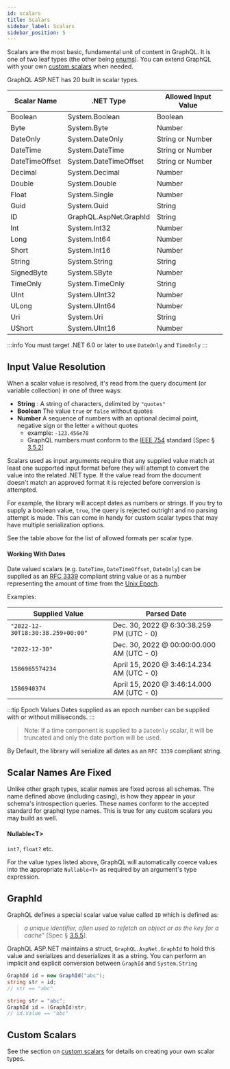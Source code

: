 ```yaml
---
id: scalars
title: Scalars
sidebar_label: Scalars
sidebar_position: 5
---
```


Scalars are the most basic, fundamental unit of content in GraphQL. It is one of two leaf types (the other being [enums](./enums)). You can extend GraphQL with your own [custom scalars](../advanced/custom-scalars) when needed.

GraphQL ASP.NET has 20 built in scalar types.

| Scalar Name    | .NET Type              | Allowed Input Value |
| -------------- | ---------------------- | ------------------- |
| Boolean        | System.Boolean         | Boolean             |
| Byte           | System.Byte            | Number              |
| DateOnly       | System.DateOnly        | String or Number    |
| DateTime       | System.DateTime        | String or Number    |
| DateTimeOffset | System.DateTimeOffset  | String or Number    |
| Decimal        | System.Decimal         | Number              |
| Double         | System.Double          | Number              |
| Float          | System.Single          | Number              |
| Guid           | System.Guid            | String              |
| ID             | GraphQL.AspNet.GraphId | String              |
| Int            | System.Int32           | Number              |
| Long           | System.Int64           | Number              |
| Short          | System.Int16           | Number              |
| String         | System.String          | String              |
| SignedByte     | System.SByte           | Number              |
| TimeOnly       | System.TimeOnly        | String              |
| UInt           | System.UInt32          | Number              |
| ULong          | System.UInt64          | Number              |
| Uri            | System.Uri             | String              |
| UShort         | System.UInt16          | Number              |

:::info 
 You must target .NET 6.0 or later to use `DateOnly` and `TimeOnly`
:::

## Input Value Resolution

When a scalar value is resolved, it's read from the query document (or variable collection) in one of three ways:

-   **String** : A string of characters, delimited by `"quotes"`
-   **Boolean** The value `true` or `false` without quotes
-   **Number** A sequence of numbers with an optional decimal point, negative sign or the letter `e` without quotes
    -   example: `-123.456e78`
    -   GraphQL numbers must conform to the [IEEE 754](https://en.wikipedia.org/wiki/IEEE_754) standard [Spec § [3.5.2](https://graphql.github.io/graphql-spec/October2021/#sec-Float)]

Scalars used as input arguments require that any supplied value match at least one supported input format before they will attempt to convert the value into the related .NET type. If the value read from the document doesn't match an approved format it is rejected before conversion is attempted. 

For example, the library will accept dates as numbers or strings. If you try to supply a boolean value, `true`, the query is rejected outright and no parsing attempt is made. This can come in handy for custom scalar types that may have multiple serialization options.

See the table above for the list of allowed formats per scalar type.

#### Working With Dates

Date valued scalars (e.g. `DateTime`, `DateTimeOffset`, `DateOnly`) can be supplied as an [RFC 3339](https://www.rfc-editor.org/rfc/rfc3339) compliant string value or as a number representing the amount of time from the [Unix Epoch](https://en.wikipedia.org/wiki/Unix_time).

Examples:

| Supplied Value  | Parsed Date |
|-----------------|-------------|
|`"2022-12-30T18:30:38.259+00:00"`  |Dec. 30, 2022 @  6:30:38.259 PM (UTC - 0) |
|`"2022-12-30"`                     |Dec. 30, 2022 @  00:00:00.000 AM (UTC - 0) |
|`1586965574234`                    | April 15, 2020 @ 3:46:14.234 AM (UTC - 0) |
|`1586940374`                       | April 15, 2020 @ 3:46:14.000 AM (UTC - 0) |

:::tip Epoch Values
Dates supplied as an epoch number can be supplied with or without milliseconds.
:::

> Note: If a time component is supplied to a `DateOnly` scalar, it will be truncated and only the date portion will be used. 

By Default, the library will serialize all dates as an `RFC 3339` compliant string.


## Scalar Names Are Fixed

Unlike other graph types, scalar names are fixed across all schemas. The name defined above (including casing), is how they appear in your schema's introspection queries. These names conform to the accepted standard for graphql type names. This is true for any custom scalars you may build as well.

#### Nullable&lt;T&gt;

`int?`, `float?` etc.

For the value types listed above, GraphQL will automatically coerce values into the appropriate `Nullable<T>` as required by an argument's type expression.

## GraphId

GraphQL defines a special scalar value value called `ID` which is defined as:

> _a unique identifier, often used to refetch an object or as the key for a cache_" [Spec § [3.5.5](https://graphql.github.io/graphql-spec/October2021/#sec-ID)].

GraphQL ASP.NET maintains a struct, `GraphQL.AspNet.GraphId` to hold this value and serializes and deserializes it as a string. You can perform an implicit and explicit conversion between `GraphId` and `System.String`

```csharp title="Converting GraphId"
GraphId id = new GraphId("abc");
string str = id;
// str == "abc"

string str = "abc";
GraphId id = (GraphId)str;
// id.Value == "abc"
```

## Custom Scalars
See the section on [custom scalars](../advanced/custom-scalars.md) for details on creating your own scalar types.